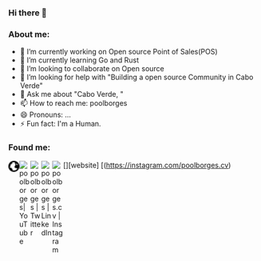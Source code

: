 ### Hi there 👋

<!--
**poolborges/poolborges** is a ✨ _special_ ✨ repository because its `README.md` (this file) appears on your GitHub profile.
-->

### About me:

- 🔭 I’m currently working on Open source Point of Sales(POS)
- 🌱 I’m currently learning Go and Rust
- 👯 I’m looking to collaborate on Open source
- 🤔 I’m looking for help with "Building a open source Community in Cabo Verde"
- 💬 Ask me about "Cabo Verde, "
- 📫 How to reach me: poolborges
- 😄 Pronouns: ...
- ⚡ Fun fact: I'm a Human.

### Found me:

[<img align="left" alt="poolborges.github.io" width="22px" src="https://raw.githubusercontent.com/iconic/open-iconic/master/svg/globe.svg" />][website]
[<img align="left" alt="poolborges| YouTube" width="22px" src="https://cdn.jsdelivr.net/npm/simple-icons@v3/icons/youtube.svg" />](https://youtube.com/poolborges)
[<img align="left" alt="poolborges | Twitter" width="22px" src="https://cdn.jsdelivr.net/npm/simple-icons@v3/icons/twitter.svg" />](https://twitter.com/poolborges)
[<img align="left" alt="poolborges | LinkedIn" width="22px" src="https://cdn.jsdelivr.net/npm/simple-icons@v3/icons/linkedin.svg" />](https://linkedin.com/poolborges)
[<img align="left" alt="poolborges.cv | Instagram" width="22px" src="https://cdn.jsdelivr.net/npm/simple-icons@v3/icons/instagram.svg" />(https://instagram.com/poolborges.cv)
